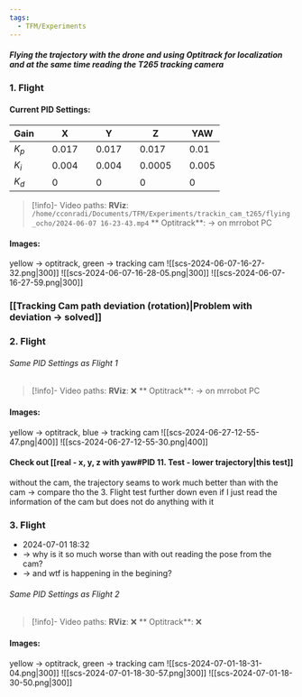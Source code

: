 ```yaml
---
tags:
  - TFM/Experiments
---
```

##### Flying the trajectory with the drone and using Optitrack for localization and at the same time reading the T265 tracking camera

### 1. Flight

#### Current PID Settings:
| Gain  |     | X     |     | Y     |     | Z      |     | YAW   |
| ----- | --- | ----- | --- | ----- | --- | ------ | --- | ----- |
| $K_p$ |     | 0.017 |     | 0.017 |     | 0.017  |     | 0.01  |
| $K_i$ |     | 0.004 |     | 0.004 |     | 0.0005 |     | 0.005 |
| $K_d$ |     | 0     |     | 0     |     | 0      |     | 0     |

>[!info]- Video paths:
>**RViz**: `/home/cconradi/Documents/TFM/Experiments/trackin_cam_t265/flying_ocho/2024-06-07 16-23-43.mp4`
>** Optitrack**: -> on mrrobot PC

#### Images:
yellow -> optitrack, green -> tracking cam
![[scs-2024-06-07-16-27-32.png|300]] ![[scs-2024-06-07-16-28-05.png|300]] ![[scs-2024-06-07-16-27-59.png|300]] 

### [[Tracking Cam path deviation (rotation)|Problem with deviation -> solved]] 

### 2. Flight

###### Same PID Settings as Flight 1

>[!info]- Video paths:
>**RViz**: ❌
>** Optitrack**: -> on mrrobot PC

#### Images:
yellow -> optitrack, blue -> tracking cam
![[scs-2024-06-27-12-55-47.png|400]] ![[scs-2024-06-27-12-55-30.png|400]]


#### Check out [[real - x, y, z with yaw#PID 11. Test - lower trajectory|this test]]
 without the cam, the trajectory seams to work much better than with the cam -> compare tho the 3. Flight test further down
 even if I just read the information of the cam but does not do anything with it

### 3. Flight
* 2024-07-01 18:32
* -> why is it so much worse than with out reading the pose from the cam?
* -> and wtf is happening in the begining?

###### Same PID Settings as Flight 2

>[!info]- Video paths:
>**RViz**: ❌
>** Optitrack**: ❌

#### Images:
yellow -> optitrack, green -> tracking cam
![[scs-2024-07-01-18-31-04.png|300]] ![[scs-2024-07-01-18-30-57.png|300]] ![[scs-2024-07-01-18-30-50.png|300]]
